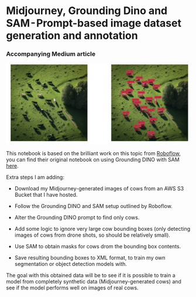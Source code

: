 # Midjourney, Grounding Dino and SAM - Prompt-based image dataset generation and annotation 
### Accompanying Medium article


![img](cow_detections.png) 

This notebook is based on the brilliant work on this topic from [Roboflow](https://blog.roboflow.com/enhance-image-annotation-with-grounding-dino-and-sam/), you can find their original notebook on using Grounding DINO with SAM [here](https://colab.research.google.com/drive/1IwrFy7vbkFxsnjJFv4DExPQWkBNFve80#scrollTo=Ll-F98Z7YItp:~:text=DINO%20with%20SAM-,here,-.).

Extra steps I am adding:

* Download my Midjourney-generated images of cows from an AWS S3 Bucket that I have hosted.

* Follow the Grounding DINO and SAM setup outlined by Roboflow.

* Alter the Grounding DINO prompt to find only cows.

* Add some logic to ignore very large cow bounding boxes (only detecting images of cows from drone shots, so should be relatively small).

* Use SAM to obtain masks for cows drom the bounding box contents.

* Save resulting bounding boxes to XML format, to train my own segmentation or object detection models with.

The goal with this obtained data will be to see if it is possible to train a model from completely synthetic data (Midjourney-generated cows) and see if the model performs well on images of real cows.
